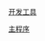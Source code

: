 <a href="https://wway.lanzoub.com/iRfTZ131jpid" download target="_blank">开发工具</a>



<a href="https://wway.lanzoub.com/ic8YU10kzhsh" download target="_blank">主程序</a>